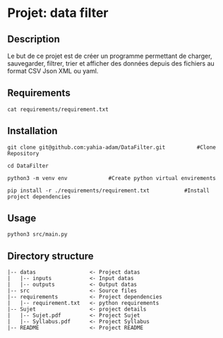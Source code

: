 # Projet: data filter

## Description

Le but de ce projet est de créer un programme permettant de charger, sauvegarder, filtrer,
trier et afficher des données depuis des fichiers au format CSV Json XML ou yaml.

## Requirements

```
cat requirements/requirement.txt
```

## Installation


```
git clone git@github.com:yahia-adam/DataFilter.git          #Clone Repository 
```

```
cd DataFilter
```

```
python3 -m venv env             #Create python virtual envirements 
```

```
pip install -r ./requirements/requirement.txt           #Install project dependencies
```

## Usage

```
python3 src/main.py
```

## Directory structure

```
|-- datas                 <- Project datas
|   |-- inputs            <- Input datas
|   |-- outputs           <- Output datas
|-- src                   <- Source files
|-- requirements          <- Project dependencies
|   |-- requirement.txt   <- python requirements
|-- Sujet                 <- project details
|   |-- Sujet.pdf         <- Project Sujet
|   |-- Syllabus.pdf      <- Project Syllabus
|-- README                <- Project README
```
